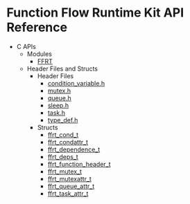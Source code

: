 # Function Flow Runtime Kit API Reference

- C APIs
  - Modules
    - [FFRT](_f_f_r_t.md)
  - Header Files and Structs
    - Header Files
      - [condition_variable.h](condition__variable_8h.md)
      - [mutex.h](mutex_8h.md)
      - [queue.h](queue_8h.md)
      - [sleep.h](sleep_8h.md)
      - [task.h](task_8h.md)
      - [type_def.h](type__def_8h.md)
    - Structs
      - [ffrt_cond_t](ffrt__cond__t.md)
      - [ffrt_condattr_t](ffrt__condattr__t.md)
      - [ffrt_dependence_t](ffrt__dependence__t.md)
      - [ffrt_deps_t](ffrt__deps__t.md)
      - [ffrt_function_header_t](ffrt__function__header__t.md)
      - [ffrt_mutex_t](ffrt__mutex__t.md)
      - [ffrt_mutexattr_t](ffrt__mutexattr__t.md)
      - [ffrt_queue_attr_t](ffrt__queue__attr__t.md)
      - [ffrt_task_attr_t](ffrt__task__attr__t.md)
